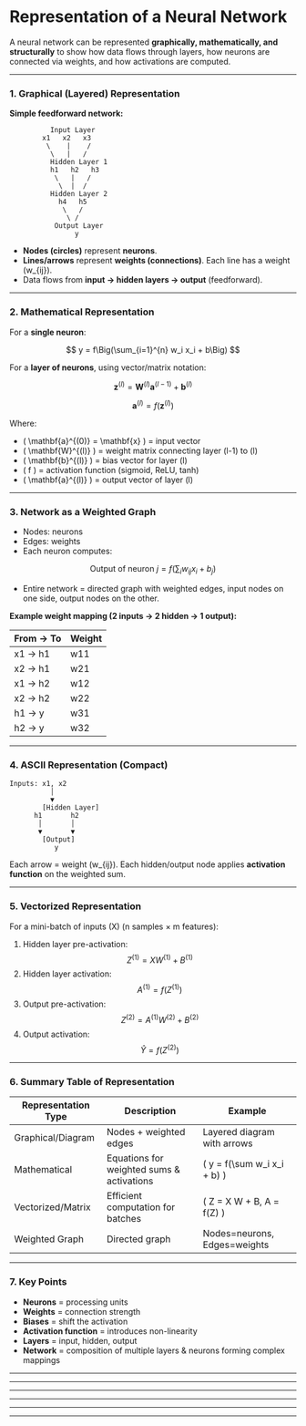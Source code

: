 # Representation of a Neural Network

A neural network can be represented **graphically, mathematically, and structurally** to show how data flows through layers, how neurons are connected via weights, and how activations are computed.

---

### 1. **Graphical (Layered) Representation**

**Simple feedforward network:**

```
          Input Layer
        x1   x2   x3
         \    |    /
          \   |   /
          Hidden Layer 1
          h1   h2   h3
           \   |   /
            \  |  /
          Hidden Layer 2
            h4   h5
             \   /
              \ /
           Output Layer
                y
```

* **Nodes (circles)** represent **neurons**.
* **Lines/arrows** represent **weights (connections)**. Each line has a weight (w_{ij}).
* Data flows from **input → hidden layers → output** (feedforward).

---

### 2. **Mathematical Representation**

For a **single neuron**:

$$
y = f\Big(\sum_{i=1}^{n} w_i x_i + b\Big)
$$

For a **layer of neurons**, using vector/matrix notation:

$$
\mathbf{z}^{(l)} = \mathbf{W}^{(l)} \mathbf{a}^{(l-1)} + \mathbf{b}^{(l)}
$$

$$
\mathbf{a}^{(l)} = f(\mathbf{z}^{(l)})
$$

Where:

* ( \mathbf{a}^{(0)} = \mathbf{x} ) = input vector
* ( \mathbf{W}^{(l)} ) = weight matrix connecting layer (l-1) to (l)
* ( \mathbf{b}^{(l)} ) = bias vector for layer (l)
* ( f ) = activation function (sigmoid, ReLU, tanh)
* ( \mathbf{a}^{(l)} ) = output vector of layer (l)

---

### 3. **Network as a Weighted Graph**

* Nodes: neurons
* Edges: weights
* Each neuron computes:

$$
\text{Output of neuron } j = f\Big(\sum_i w_{ij} x_i + b_j\Big)
$$

* Entire network = directed graph with weighted edges, input nodes on one side, output nodes on the other.

**Example weight mapping (2 inputs → 2 hidden → 1 output):**

| From → To | Weight |
| --------- | ------ |
| x1 → h1   | w11    |
| x2 → h1   | w21    |
| x1 → h2   | w12    |
| x2 → h2   | w22    |
| h1 → y    | w31    |
| h2 → y    | w32    |

---

### 4. **ASCII Representation (Compact)**

```
Inputs: x1, x2
          │
          ▼
        [Hidden Layer]
      h1       h2
       │       │
       ▼       ▼
        [Output]
           y
```

Each arrow = weight (w_{ij}).
Each hidden/output node applies **activation function** on the weighted sum.

---

### 5. **Vectorized Representation**

For a mini-batch of inputs (X) (n samples × m features):

1. Hidden layer pre-activation:
   $$
   Z^{(1)} = X W^{(1)} + B^{(1)}
   $$
2. Hidden layer activation:
   $$
   A^{(1)} = f(Z^{(1)})
   $$
3. Output pre-activation:
   $$
   Z^{(2)} = A^{(1)} W^{(2)} + B^{(2)}
   $$
4. Output activation:
   $$
   \hat{Y} = f(Z^{(2)})
   $$

---

### 6. **Summary Table of Representation**

| Representation Type | Description                               | Example                      |
| ------------------- | ----------------------------------------- | ---------------------------- |
| Graphical/Diagram   | Nodes + weighted edges                    | Layered diagram with arrows  |
| Mathematical        | Equations for weighted sums & activations | \( y = f(\sum w_i x_i + b) \)  |
| Vectorized/Matrix   | Efficient computation for batches         | \( Z = X W + B, A = f(Z) \)    |
| Weighted Graph      | Directed graph                            | Nodes=neurons, Edges=weights |

---

### 7. **Key Points**

* **Neurons** = processing units
* **Weights** = connection strength
* **Biases** = shift the activation
* **Activation function** = introduces non-linearity
* **Layers** = input, hidden, output
* **Network** = composition of multiple layers & neurons forming complex mappings

---

---

---

---

---

---

